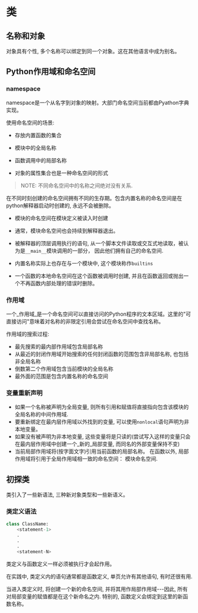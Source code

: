 # 类

## 名称和对象

对象具有个性, 多个名称可以绑定到同一个对象。这在其他语言中成为别名。



## Python作用域和命名空间

### namespace

namespace是一个从名字到对象的映射。大部门命名空间当前都由Pyathon字典实现。



使用命名空间的场景:

- 存放内置函数的集合
- 模块中的全局名称
- 函数调用中的局部名称

- 对象的属性集合也是一种命名空间的形式

> NOTE: 不同命名空间中的名称之间绝对没有关系.



在不同时刻创建的命名空间拥有不同的生存期。包含内置名称的命名空间是在python解释器启动时创建的, 永远不会被删除。

- 模块的命名空间在模块定义被读入时创建
- 通常，模块命名空间也会持续到解释器退出。
- 被解释器的顶层调用执行的语句, 从一个脚本文件读取或交互式地读取，被认为是`__main__`模块调用的一部分， 因此他们拥有自己的命名空间.
- 内置名称实际上也存在与一个模块中, 这个模块称作`builtins`

- 一个函数的本地命名空间在这个函数被调用时创建, 并且在函数返回或抛出一个不再函数内部处理的错误时删除。



### 作用域

一个_作用域_是一个命名空间可以直接访问的Python程序的文本区域。这里的"可直接访问"意味着对名称的非限定引用会尝试在命名空间中查找名称。



作用域的搜索过程:

- 最先搜索的最内部作用域包含局部名称
- 从最近的封闭作用域开始搜索的任何封闭函数的范围包含非局部名称, 也包括非全局名称
- 倒数第二个作用域包含当前模块的全局名称
- 最外面的范围是包含内置名称的命名空间



### 变量重新声明

- 如果一个名称被声明为全局变量, 则所有引用和赋值将直接指向包含该模块的全局名称的中间作用域.
- 要重新绑定在最内层作用域以外找到的变量, 可以使用`nonlocal`语句声明为非本地变量。
- 如果没有被声明为非本地变量, 这些变量将是只读的(尝试写入这样的变量只会在最内层作用域中创建一个_新的_局部变量, 而同名的外部变量保持不变)
- 当前局部作用域将(按字面文字)引用当前函数的局部名称。 在函数以外, 局部作用域将引用于全局作用域相一致的命名空间： 模块命名空间.



## 初探类

类引入了一些新语法, 三种新对象类型和一些新语义。

### 类定义语法

```python
class ClassName:
    <statement-1>
    .
    .
    .
    <statement-N>
```

类定义与函数定义一样必须被执行才会起作用。

在实践中, 类定义内的语句通常都是函数定义, 单页允许有其他语句, 有时还很有用.



当进入类定义时, 将创建一个新的命名空间, 并将其用作局部作用域---因此, 所有对局部变量的赋值都是在这个新命名之内. 特别的, 函数定义会绑定到这里的新函数名称。